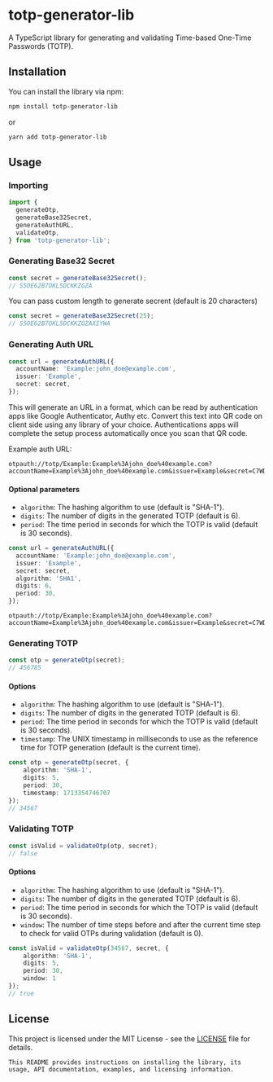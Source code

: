# totp-generator-lib

A TypeScript library for generating and validating Time-based One-Time Passwords (TOTP).

## Installation

You can install the library via npm:

```bash
npm install totp-generator-lib
```
or
```bash
yarn add totp-generator-lib
```

## Usage

### Importing

```typescript
import {
  generateOtp,
  generateBase32Secret,
  generateAuthURL,
  validateOtp,
} from 'totp-generator-lib';
```

### Generating Base32 Secret

```typescript
const secret = generateBase32Secret();
// S5OE62B7OKL5DCKKZGZA
```

You can pass custom length to generate secrent (default is 20 characters) 
```typescript
const secret = generateBase32Secret(25);
// S5OE62B7OKL5DCKKZGZAXIYWA
```

### Generating Auth URL

```typescript
const url = generateAuthURL({
  accountName: 'Example:john_doe@example.com',
  issuer: 'Example',
  secret: secret,
});
```
This will generate an URL in a format, which can be read by authentication apps like Google Authenticator, Authy etc. Convert this text into QR code on client side using any library of your choice. Authentications apps will complete the setup process automatically once you scan that QR code. 

Example auth URL: 
```crul
otpauth://totp/Example:Example%3Ajohn_doe%40example.com?accountName=Example%3Ajohn_doe%40example.com&issuer=Example&secret=C7WDQWTH54HDHXMZYUUU7ZXIYWALBTS5
```
#### Optional parameters
- `algorithm`: The hashing algorithm to use (default is "SHA-1").
- `digits`: The number of digits in the generated TOTP (default is 6).
- `period`: The time period in seconds for which the TOTP is valid (default is 30 seconds).

```typescript
const url = generateAuthURL({
  accountName: 'Example:john_doe@example.com',
  issuer: 'Example',
  secret: secret,
  algorithm: 'SHA1',
  digits: 6,
  period: 30,
});
```
```crul
otpauth://totp/Example:Example%3Ajohn_doe%40example.com?accountName=Example%3Ajohn_doe%40example.com&issuer=Example&secret=C7WDQWTH54HDHXMZYUUU7ZXIYWALBTS5&algorithm=SHA1&digits=6&period=30
```

### Generating TOTP

```typescript
const otp = generateOtp(secret);
// 456785
```

#### Options
- `algorithm`: The hashing algorithm to use (default is "SHA-1").
- `digits`: The number of digits in the generated TOTP (default is 6).
- `period`: The time period in seconds for which the TOTP is valid (default is 30 seconds).
- `timestamp`: The UNIX timestamp in milliseconds to use as the reference time for TOTP generation (default is the current time).

```typescript
const otp = generateOtp(secret, {
    algorithm: 'SHA-1',
    digits: 5,
    period: 30,
    timestamp: 1713354746707
});
// 34567
```

### Validating TOTP

```typescript
const isValid = validateOtp(otp, secret);
// false
```

#### Options
- `algorithm`: The hashing algorithm to use (default is "SHA-1").
- `digits`: The number of digits in the generated TOTP (default is 6).
- `period`: The time period in seconds for which the TOTP is valid (default is 30 seconds).
- `window`: The number of time steps before and after the current time step to check for valid OTPs during validation (default is 0).

```typescript
const isValid = validateOtp(34567, secret, {
    algorithm: 'SHA-1',
    digits: 5,
    period: 30,
    window: 1
});
// true
```

## License

This project is licensed under the MIT License - see the [LICENSE](LICENSE) file for details.
```
This README provides instructions on installing the library, its usage, API documentation, examples, and licensing information.